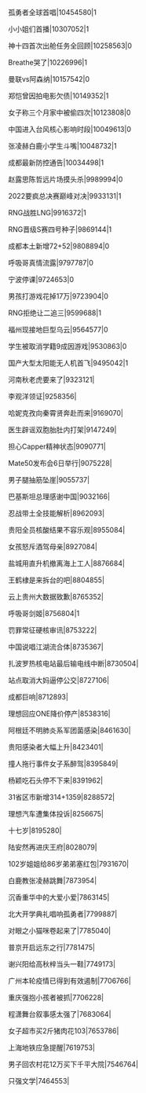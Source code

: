 孤勇者全球首唱|10454580|1

小小姐们首播|10307052|1

神十四首次出舱任务全回顾|10258563|0

Breathe哭了|10226996|1

曼联vs阿森纳|10157542|0

郑恺曾因拍电影欠债|10149352|1

女子称三个月家中被偷四次|10123808|0

中国进入台风核心影响时段|10049613|0

张凌赫白鹿小学生斗嘴|10048732|1

成都最新防控通告|10034498|1

赵露思陈哲远片场摸头杀|9989994|0

2022要疯总决赛巅峰对决|9933131|1

RNG战胜LNG|9916372|1

RNG晋级S赛四号种子|9869144|1

成都本土新增72+52|9808894|0

呼吸哥真情流露|9797787|0

宁波停课|9724653|0

男孩打游戏花掉17万|9723904|0

RNG拒绝让二追三|9599688|1

福州现接地巨型乌云|9564577|0

学生被取消学籍9成因游戏|9530863|0

国产大型太阳能无人机首飞|9495042|1

河南秋老虎要来了|9323121|

李观洋领证|9258356|

哈妮克孜向秦霄贤奔赴而来|9169070|

医生辟谣双胞胎肚内打架|9147249|

担心Capper精神状态|9090771|

Mate50发布会6日举行|9075228|

男子腿抽筋坠崖|9055737|

巴基斯坦总理感谢中国|9032166|

忍战带土全技能解析|8962093|

贵阳全员核酸结果不容乐观|8955084|

女孩怒斥酒驾母亲|8927084|

盐城用直升机撤离海上工人|8876684|

王鹤棣是来拆台的吧|8804855|

云上贵州大数据致歉|8765352|

呼吸哥剑姬|8756804|1

罚罪常征硬核审讯|8753222|

中国说唱江湖流合体|8735367|

扎波罗热核电站最后输电线中断|8730504|

站点取消大妈逼停公交|8727106|

成都巨响|8712893|

理想回应ONE降价停产|8538316|

阿根廷不明肺炎系军团菌感染|8461630|

贵阳感染者大幅上升|8423401|

撞人拖行事件女子系醉驾|8395849|

杨颖吃石头停不下来|8391962|

31省区市新增314+1359|8288572|

理想汽车遭集体投诉|8256675|

十七岁|8195280|

陆安然再进庆王府|8028079|

102岁姐姐给86岁弟弟塞红包|7931670|

白鹿教张凌赫跳舞|7873954|

沉香重华中的大爱小爱|7863145|

北大开学典礼唱响孤勇者|7799887|

对眼之小猫咪卷起来了|7785040|

普京开启远东之行|7781475|

谢兴阳给高秋梓当头一鞋|7749173|

广州本轮疫情已得到有效遏制|7706766|

重庆强抱小孩者被抓|7706228|

程潇舞台叙事感太强了|7683064|

女子超市买2斤猪肉花103|7653786|

上海地铁应急提醒|7619753|

男子回农村花12万买下千平大院|7546764|

只强文学|7464553|

